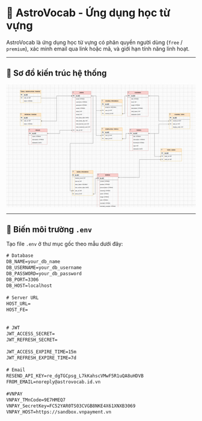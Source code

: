 # 🚀 AstroVocab - Ứng dụng học từ vựng

AstroVocab là ứng dụng học từ vựng có phân quyền người dùng (`free` / `premium`), xác minh email qua link hoặc mã, và giới hạn tính năng linh hoạt.

---

## 🧠 Sơ đồ kiến trúc hệ thống

<img src="./diagram.png" alt="Sơ đồ kiến trúc hệ thống" width="700"/>

---

## 🔧 Biến môi trường `.env`

Tạo file `.env` ở thư mục gốc theo mẫu dưới đây:

```env
# Database
DB_NAME=your_db_name
DB_USERNAME=your_db_username
DB_PASSWORD=your_db_password
DB_PORT=3306
DB_HOST=localhost

# Server URL
HOST_URL=
HOST_FE=


# JWT
JWT_ACCESS_SECRET=
JWT_REFRESH_SECRET=

JWT_ACCESS_EXPIRE_TIME=15m
JWT_REFRESH_EXPIRE_TIME=7d

# Email
RESEND_API_KEY=re_dgTGCpsg_L7kKahscVMwF5R1uQA8uHDVB
FROM_EMAIL=noreply@astrovocab.id.vn

#VNPAY
VNPAY_TMnCode=9E7HMEQ7
VNPAY_SecretKey=FC52YAR0TS03CVGB8NKE4X61XNXB3069
VNPAY_HOST=https://sandbox.vnpayment.vn
```
